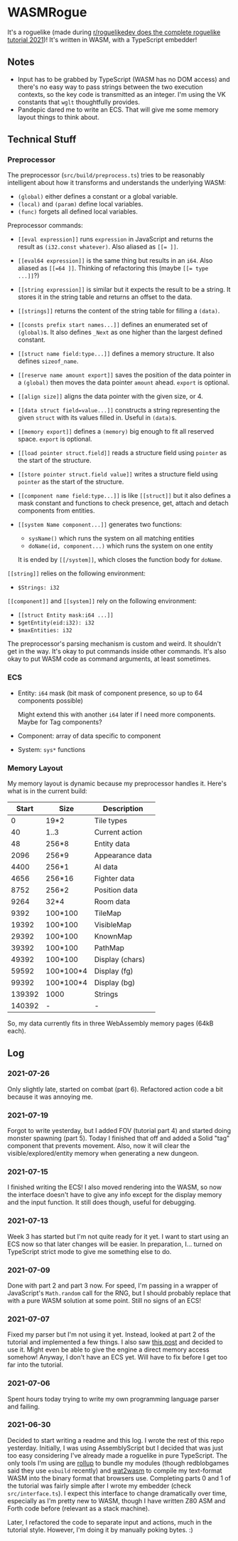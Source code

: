 # WASMRogue

It's a roguelike (made during [r/roguelikedev does the complete roguelike tutorial 2021](https://www.reddit.com/r/roguelikedev/comments/oa2g5r/roguelikedev_does_the_complete_roguelike_tutorial/))! It's written in WASM, with a TypeScript embedder!

## Notes

- Input has to be grabbed by TypeScript (WASM has no DOM access) and there's no easy way to pass strings between the two execution contexts, so the key code is transmitted as an integer. I'm using the VK constants that `wglt` thoughtfully provides.
- Pandepic dared me to write an ECS. That will give me some memory layout things to think about.

## Technical Stuff

### Preprocessor

The preprocessor (`src/build/preprocess.ts`) tries to be reasonably intelligent about how it transforms and understands the underlying WASM:

- `(global)` either defines a constant or a global variable.
- `(local)` and `(param)` define local variables.
- `(func)` forgets all defined local variables.

Preprocessor commands:

- `[[eval expression]]` runs `expression` in JavaScript and returns the result as `(i32.const whatever)`. Also aliased as `[[= ]]`.
- `[[eval64 expression]]` is the same thing but results in an `i64`. Also aliased as `[[=64 ]]`. Thinking of refactoring this (maybe `[[= type ...]]`?)
- `[[string expression]]` is similar but it expects the result to be a string. It stores it in the string table and returns an offset to the data.
- `[[strings]]` returns the content of the string table for filling a `(data)`.
- `[[consts prefix start names...]]` defines an enumerated set of `(global)`s. It also defines `_Next` as one higher than the largest defined constant.
- `[[struct name field:type...]]` defines a memory structure. It also defines `sizeof_name`.
- `[[reserve name amount export]]` saves the position of the data pointer in a `(global)` then moves the data pointer `amount` ahead. `export` is optional.
- `[[align size]]` aligns the data pointer with the given size, or 4.
- `[[data struct field=value...]]` constructs a string representing the given `struct` with its values filled in. Useful in `(data)`s.
- `[[memory export]]` defines a `(memory)` big enough to fit all reserved space. `export` is optional.
- `[[load pointer struct.field]]` reads a structure field using `pointer` as the start of the structure.
- `[[store pointer struct.field value]]` writes a structure field using `pointer` as the start of the structure.
- `[[component name field:type...]]` is like `[[struct]]` but it also defines a mask constant and functions to check presence, get, attach and detach components from entities.
- `[[system Name component...]]` generates two functions:

  - `sysName()` which runs the system on all matching entities
  - `doName(id, component...)` which runs the system on one entity

  It is ended by `[[/system]]`, which closes the function body for `doName`.

`[[string]]` relies on the following environment:

- `$Strings: i32`

`[[component]]` and `[[system]]` rely on the following environment:

- `[[struct Entity mask:i64 ...]]`
- `$getEntity(eid:i32): i32`
- `$maxEntities: i32`

The preprocessor's parsing mechanism is custom and weird. It shouldn't get in the way. It's okay to put commands inside other commands. It's also okay to put WASM code as command arguments, at least sometimes.

### ECS

- Entity: `i64` mask (bit mask of component presence, so up to 64 components possible)

  Might extend this with another `i64` later if I need more components. Maybe for Tag components?

- Component: array of data specific to component
- System: `sys*` functions

### Memory Layout

My memory layout is dynamic because my preprocessor handles it. Here's what is in the current build:

| Start  | Size        | Description     |
| ------ | ----------- | --------------- |
| 0      | 19\*2       | Tile types      |
| 40     | 1..3        | Current action  |
| 48     | 256\*8      | Entity data     |
| 2096   | 256\*9      | Appearance data |
| 4400   | 256\*1      | AI data         |
| 4656   | 256\*16     | Fighter data    |
| 8752   | 256\*2      | Position data   |
| 9264   | 32\*4       | Room data       |
| 9392   | 100\*100    | TileMap         |
| 19392  | 100\*100    | VisibleMap      |
| 29392  | 100\*100    | KnownMap        |
| 39392  | 100\*100    | PathMap         |
| 49392  | 100\*100    | Display (chars) |
| 59592  | 100\*100\*4 | Display (fg)    |
| 99392  | 100\*100\*4 | Display (bg)    |
| 139392 | 1000        | Strings         |
| 140392 | -           | -               |

So, my data currently fits in three WebAssembly memory pages (64kB each).

## Log

### 2021-07-26

Only slightly late, started on combat (part 6). Refactored action code a bit because it was annoying me.

### 2021-07-19

Forgot to write yesterday, but I added FOV (tutorial part 4) and started doing monster spawning (part 5). Today I finished that off and added a Solid "tag" component that prevents movement. Also, now it will clear the visible/explored/entity memory when generating a new dungeon.

### 2021-07-15

I finished writing the ECS! I also moved rendering into the WASM, so now the interface doesn't have to give any info except for the display memory and the input function. It still does though, useful for debugging.

### 2021-07-13

Week 3 has started but I'm not quite ready for it yet. I want to start using an ECS now so that later changes will be easier. In preparation, I... turned on TypeScript strict mode to give me something else to do.

### 2021-07-09

Done with part 2 and part 3 now. For speed, I'm passing in a wrapper of JavaScript's `Math.random` call for the RNG, but I should probably replace that with a pure WASM solution at some point. Still no signs of an ECS!

### 2021-07-07

Fixed my parser but I'm not using it yet. Instead, looked at part 2 of the tutorial and implemented a few things. I also saw [this post](https://old.reddit.com/r/roguelikedev/comments/odulc3/update_wglt_is_blazing_fast_for_drawing_ascii_in/) and decided to use it. Might even be able to give the engine a direct memory access somehow! Anyway, I don't have an ECS yet. Will have to fix before I get too far into the tutorial.

### 2021-07-06

Spent hours today trying to write my own programming language parser and failing.

### 2021-06-30

Decided to start writing a readme and this log. I wrote the rest of this repo yesterday. Initially, I was using AssemblyScript but I decided that was just too easy considering I've already made a roguelike in pure TypeScript. The only tools I'm using are [rollup](rollupjs.org) to bundle my modules (though redblobgames said they use `esbuild` recently) and [wat2wasm](https://webassembly.github.io/wabt/demo/wat2wasm/) to compile my text-format WASM into the binary format that browsers use. Completing parts 0 and 1 of the tutorial was fairly simple after I wrote my embedder (check `src/interface.ts`). I expect this interface to change dramatically over time, especially as I'm pretty new to WASM, though I have written Z80 ASM and Forth code before (relevant as a stack machine).

Later, I refactored the code to separate input and actions, much in the tutorial style. However, I'm doing it by manually poking bytes. :)
